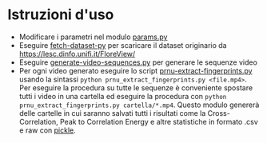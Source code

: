 # Istruzioni d'uso
- Modificare i parametri nel modulo [params.py](params.py)
- Eseguire [fetch-dataset-py](fetch_dataset.py) per scaricare il dataset originario da https://lesc.dinfo.unifi.it/FloreView/
- Eseguire [generate-video-sequences.py](generate-video-sequences.py) per generare le sequenze video
- Per ogni video generato eseguire lo script [prnu-extract-fingerprints.py](prnu_extract_fingerprints.py) usando la sintassi `python prnu_extract_fingerprints.py <file.mp4>`.  
Per eseguire la procedura su tutte le sequenze è conveniente spostare tutti i video in una cartella ed eseguire la procedura con `python prnu_extract_fingerprints.py cartella/*.mp4`.
Questo modulo genererà delle cartelle in cui saranno salvati tutti i risultati come la Cross-Correlation, Peak to Correlation Energy e altre statistiche in formato .csv e raw con [pickle](https://docs.python.org/3/library/pickle.html). 
